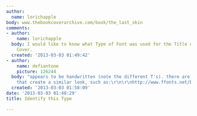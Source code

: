 ```yaml
---
author:
  name: lorichapple
body: www.thebookcoverarchive.com/book/the_last_skin
comments:
- author:
    name: lorichapple
  body: I would like to know what Type of Font was used for the Title ofthis Book
    Cover.
  created: '2013-03-03 01:49:42'
- author:
    name: defiantone
    picture: 126244
  body: "appears to be handwritten (note the different T's). there are many fonts
    that create a similar look, such as:\r\n\r\nhttp://www.ffonts.net/DKIshtar.font"
  created: '2013-03-03 01:58:09'
date: '2013-03-03 01:48:29'
title: Identify this Type

---
```

